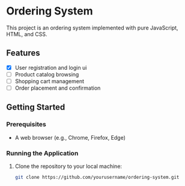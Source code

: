 # Ordering System

This project is an ordering system implemented with pure JavaScript, HTML, and CSS.

## Features

- [x] User registration and login ui
- [ ] Product catalog browsing
- [ ] Shopping cart management
- [ ] Order placement and confirmation

## Getting Started

### Prerequisites

- A web browser (e.g., Chrome, Firefox, Edge)

### Running the Application

1. Clone the repository to your local machine:
   ```sh
   git clone https://github.com/yourusername/ordering-system.git
